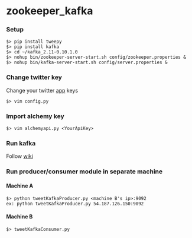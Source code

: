 # zookeeper_kafka

### Setup
```
$> pip install tweepy
$> pip install kafka
$> cd ~/kafka_2.11-0.10.1.0
$> nohup bin/zookeeper-server-start.sh config/zookeeper.properties &
$> nohup bin/kafka-server-start.sh config/server.properties &
```


### Change twitter key
Change your twitter [app](https://apps.twitter.com/) keys
```
$> vim config.py
```
### Import alchemy key
```
$> vim alchemyapi.py <YourApiKey>
```
### Run kafka
Follow [wiki](https://github.com/micklinISgood/zookeeper_kafka/wiki/kafka-Mac-OSX)

### Run producer/consumer module in separate machine
#### Machine A
```
$> python tweetKafkaProducer.py <machine B's ip>:9092
ex: python tweetKafkaProducer.py 54.187.126.150:9092
```
#### Machine B
```
$> tweetKafkaConsumer.py
```

